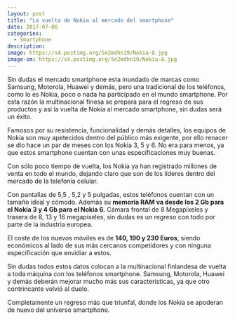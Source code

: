 ```yaml
---
layout: post
title: "La vuelta de Nokia al mercado del smartphone"
date: 2017-07-06
categories:
  - Smartphone
description: 
image: https://s4.postimg.org/5n2mdhn19/Nokia-8.jpg
image-sm: https://s4.postimg.org/5n2mdhn19/Nokia-8.jpg
---
```

<p>Sin dudas el mercado smartphone esta inundado de marcas como Samsung, Motorola, Huawei y demás, pero una tradicional de los teléfonos, como lo es Nokia, poco o nada ha participado en el mundo smartphone. Por esta razón la multinacional finesa se prepara para el regreso de sus productos y así la vuelta de Nokia al mercado smartphone, sin dudas será un éxito.</p>
<p>Famosos por su resistencia, funcionalidad y demás detalles, los equipos de Nokia son muy apetecidos dentro del público más exigente, por ello renacer  se dio hace un par de meses con los Nokia 3, 5 y 6. No era para menos, ya que estos smartphone cuentan con unas especificaciones muy buenas.</p>
<p>Con sólo poco tiempo de vuelta, los Nokia ya han registrado millones de venta en todo el mundo, dejando claro que son de los líderes dentro del mercado de la telefonía celular.</p>
<p>Con pantallas de 5,5 , 5,2 y 5 pulgadas, estos teléfonos cuentan con un tamaño ideal y cómodo. Además su <strong>memoria RAM va desde los 2 Gb para el Nokia 3 y 4 Gb para el Nokia 6.</strong> Cámara frontal de 8 Megapíxeles y trasera de 8, 13 y 16 megapíxeles, sin dudas es un regreso con todo por parte de la industria europea.</p>
<p>El coste de los nuevos móviles es de <strong>140, 190 y 230 Euros</strong>, siendo económicos al lado de sus más cercanos competidores y con ninguna especificación que envidiar a estos.</p>
<p>Sin dudas todos estos datos colocan a la multinacional finlandesa de vuelta a toda máquina con los teléfonos smartphone. Samsung, Motorola, Huawei y demás deberán mejorar mucho más sus características, ya que otro contrincante volvió al duelo.</p>
<p>Completamente un  regreso más que triunfal, donde los Nokia se apoderan de nuevo del universo smartphone.</p>


